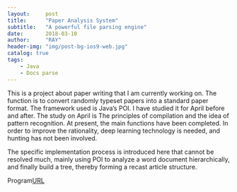 ```yaml
---
layout:     post
title:      "Paper Analysis System"
subtitle:   "A powerful file parsing engine"
date:       2018-03-10
author:     "RAY"
header-img: "img/post-bg-ios9-web.jpg"
catalog: true
tags:
    - Java
    - Docs parse
---
```



>
This is a project about paper writing that I am currently working on. The function is to convert randomly typeset papers into a standard paper format. The framework used is Java’s POI. I have studied it for April before and after. The study on April is The principles of compilation and the idea of ​​pattern recognition. At present, the main functions have been completed. In order to improve the rationality, deep learning technology is needed, and hunting has not been involved.

The specific implementation process is introduced here that cannot be resolved much, mainly using POI to analyze a word document hierarchically, and finally build a tree, thereby forming a recast article structure.

Program[URL](https://github.com/RayVec/AutoPaper)